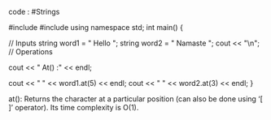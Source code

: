 code : #Strings 

#include <iostream>
#include <string>
using namespace std;
int main() {

  // Inputs
  string word1 = " Hello ";
  string word2 = " Namaste ";
  cout << "\n";
  // Operations

  cout << " At() :" << endl;

  cout << " " << word1.at(5) << endl;
  cout << " " << word2.at(3) << endl;
}

at(): Returns the character at a particular position (can also be done using ‘[
]’ operator). Its time complexity is O(1).
